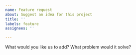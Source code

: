 ```yaml
---
name: Feature request
about: Suggest an idea for this project
title: ''
labels: feature
assignees: ''

---
```


What would you like us to add?
What problem would it solve?

